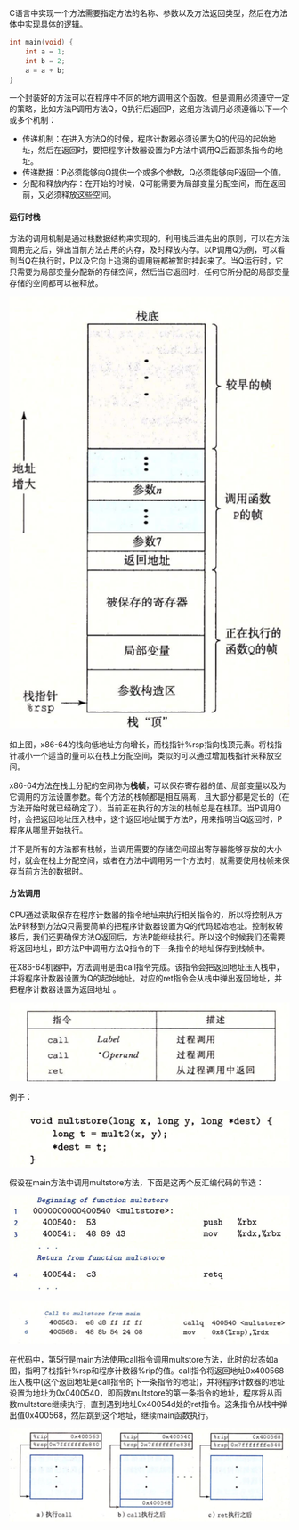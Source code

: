 C语言中实现一个方法需要指定方法的名称、参数以及方法返回类型，然后在方法体中实现具体的逻辑。

```c
int main(void) {
    int a = 1;
    int b = 2;
    a = a + b;
}
```

一个封装好的方法可以在程序中不同的地方调用这个函数。但是调用必须遵守一定的策略，比如方法P调用方法Q，Q执行后返回P，这组方法调用必须遵循以下一个或多个机制：

* 传递机制：在进入方法Q的时候，程序计数器必须设置为Q的代码的起始地址，然后在返回时，要把程序计数器设置为P方法中调用Q后面那条指令的地址。
* 传递数据：P必须能够向Q提供一个或多个参数，Q必须能够向P返回一个值。
* 分配和释放内存：在开始的时候，Q可能需要为局部变量分配空间，而在返回前，又必须释放这些空间。

#### 运行时栈

方法的调用机制是通过栈数据结构来实现的。利用栈后进先出的原则，可以在方法调用完之后，弹出当前方法占用的内存，及时释放内存。以P调用Q为例，可以看到当Q在执行时，P以及它向上追溯的调用链都被暂时挂起来了。当Q运行时，它只需要为局部变量分配新的存储空间，然后当它返回时，任何它所分配的局部变量存储的空间都可以被释放。

![](../images/cs/32.png)

如上图，x86-64的栈向低地址方向增长，而栈指针%rsp指向栈顶元素。将栈指针减小一个适当的量可以在栈上分配空间，类似的可以通过增加栈指针来释放空间。

x86-64方法在栈上分配的空间称为**栈帧**，可以保存寄存器的值、局部变量以及为它调用的方法设置参数。每个方法的栈帧都是相互隔离，且大部分都是定长的（在方法开始时就已经确定了）。当前正在执行的方法的栈帧总是在栈顶。当P调用Q时，会把返回地址压入栈中，这个返回地址属于方法P，用来指明当Q返回时，P程序从哪里开始执行。

并不是所有的方法都有栈帧，当调用需要的存储空间超出寄存器能够存放的大小时，就会在栈上分配空间，或者在方法中调用另一个方法时，就需要使用栈帧来保存当前方法的数据时。

#### 方法调用

CPU通过读取保存在程序计数器的指令地址来执行相关指令的，所以将控制从方法P转移到方法Q只需要简单的把程序计数器设置为Q的代码起始地址。控制权转移后，我们还要确保方法Q返回后，方法P能继续执行。所以这个时候我们还需要将返回地址，即方法P中调用方法Q指令的下一条指令的地址保存到栈帧中。

在X86-64机器中，方法调用是由call指令完成。该指令会把返回地址压入栈中，并将程序计数器设置为Q的起始地址。对应的ret指令会从栈中弹出返回地址，并把程序计数器设置为返回地址 。

![](../images/cs/33.png)

例子：

![](../images/cs/34.png)

假设在main方法中调用multstore方法，下面是这两个反汇编代码的节选：

![](../images/cs/36.png)

![](../images/cs/35.png)

在代码中，第5行是main方法使用call指令调用multstore方法，此时的状态如a图，指明了栈指针%rsp和程序计数器%rip的值。call指令将返回地址0x400568压入栈中(这个返回地址是call指令的下一条指令的地址)，并将程序计数器的地址设置为地址为0x0400540，即函数multstore的第一条指令的地址，程序将从函数multstore继续执行，直到遇到地址0x40054d处的ret指令。这条指令从栈中弹出值0x400568，然后跳到这个地址，继续main函数执行。

![](../images/cs/37.png)



